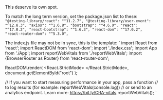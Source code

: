 This deserve its own spot.

To match the long term version, set the package.json list to these:
`
    "@testing-library/react": "^11.2.7",
    "@testing-library/user-event": "^12.8.3",
    "axios": "^1.6.8",
    "bootstrap": "^4.6.0",
    "react": "^17.0.2",
    "react-bootstrap": "^1.6.3",
    "react-dom": "^17.0.2",
    "react-router-dom": "^5.3.0",
`

The index.js file may not be in sync, this is the template:
`
import React from 'react';
import ReactDOM from 'react-dom';
import './index.css';
import App from './App';
import reportWebVitals from './reportWebVitals';
import {BrowserRouter as Router} from 'react-router-dom';

ReactDOM.render(
<React.StrictMode>
    <Router>
      <App />
    </Router>
  </React.StrictMode>,
  document.getElementById("root")
);

// If you want to start measuring performance in your app, pass a function
// to log results (for example: reportWebVitals(console.log))
// or send to an analytics endpoint. Learn more: https://bit.ly/CRA-vitals
reportWebVitals();
`